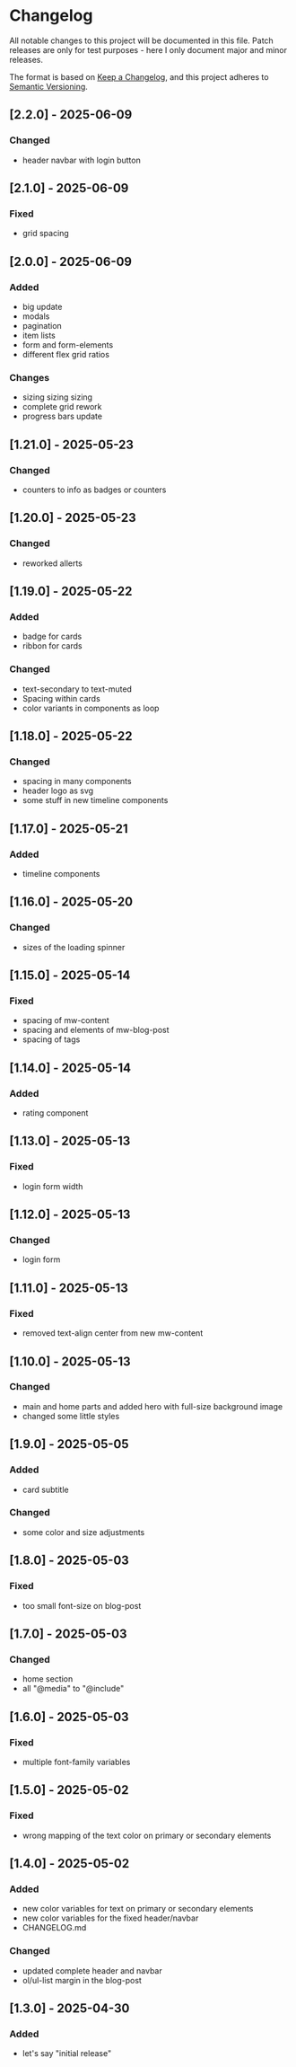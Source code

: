 # Changelog

All notable changes to this project will be documented in this file.
Patch releases are only for test purposes - here I only document major and minor releases.

The format is based on [Keep a Changelog](https://keepachangelog.com/en/1.1.0/),
and this project adheres to [Semantic Versioning](https://semver.org/spec/v2.0.0.html).

## [2.2.0] - 2025-06-09

### Changed

- header navbar with login button

## [2.1.0] - 2025-06-09

### Fixed

- grid spacing

## [2.0.0] - 2025-06-09

### Added

- big update
- modals
- pagination
- item lists
- form and form-elements
- different flex grid ratios

### Changes

- sizing sizing sizing
- complete grid rework
- progress bars update

## [1.21.0] - 2025-05-23

### Changed

- counters to info as badges or counters

## [1.20.0] - 2025-05-23

### Changed

- reworked allerts

## [1.19.0] - 2025-05-22

### Added

- badge for cards
- ribbon for cards

### Changed

- text-secondary to text-muted
- Spacing within cards
- color variants in components as loop

## [1.18.0] - 2025-05-22

### Changed

- spacing in many components
- header logo as svg
- some stuff in new timeline components

## [1.17.0] - 2025-05-21

### Added

- timeline components

## [1.16.0] - 2025-05-20

### Changed

- sizes of the loading spinner

## [1.15.0] - 2025-05-14

### Fixed

- spacing of mw-content
- spacing and elements of mw-blog-post
- spacing of tags

## [1.14.0] - 2025-05-14

### Added

- rating component

## [1.13.0] - 2025-05-13

### Fixed

- login form width

## [1.12.0] - 2025-05-13

### Changed

- login form

## [1.11.0] - 2025-05-13

### Fixed

- removed text-align center from new mw-content

## [1.10.0] - 2025-05-13

### Changed

- main and home parts and added hero with full-size background image
- changed some little styles

## [1.9.0] - 2025-05-05

### Added

- card subtitle

### Changed

- some color and size adjustments

## [1.8.0] - 2025-05-03

### Fixed

- too small font-size on blog-post

## [1.7.0] - 2025-05-03

### Changed

- home section
- all "@media" to "@include"

## [1.6.0] - 2025-05-03

### Fixed

- multiple font-family variables

## [1.5.0] - 2025-05-02

### Fixed

- wrong mapping of the text color on primary or secondary elements

## [1.4.0] - 2025-05-02

### Added

- new color variables for text on primary or secondary elements
- new color variables for the fixed header/navbar
- CHANGELOG.md

### Changed

- updated complete header and navbar
- ol/ul-list margin in the blog-post

## [1.3.0] - 2025-04-30

### Added

- let's say "initial release"
